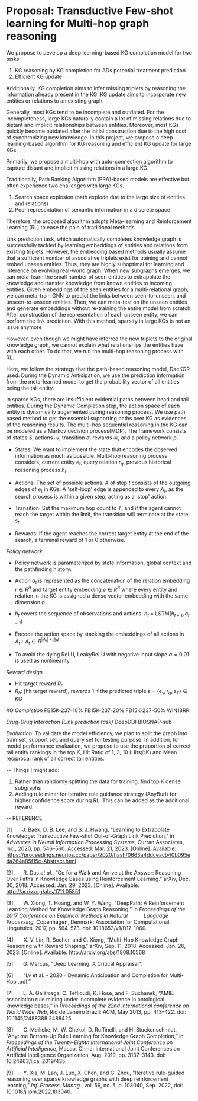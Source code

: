 # Proposal: Transductive Few-shot learning for  Multi-hop graph reasoning

We propose to develop a deep learning-based KG completion model for two tasks:
1) KG reasoning by KG completion for ADs potential treatment prediction
2) Efficient KG update

Additionally, KG completion aims to infer missing triplets by reasoning the information already present in the KG. KG update aims to incorporate new entities or relations to an existing graph.

Generally, most KGs tend to be incomplete and outdated. For the incompleteness, large KGs naturally contain a lot of missing relations due to distant and implicit relationships between entities. Moreover, most KGs quickly become outdated after the initial construction due to the high cost of synchronizing new knowledge. In this project, we propose a deep learning-based algorithm for KG reasoning and efficient KG update for large KGs.

Primarily, we propose a multi-hop with auto-connection algorithm to capture distant and implicit missing relations in a large KG.

Traditionally, Path Ranking Algorithm (PRA)-based models are effective but often experience two challenges with large KGs.
1) Search space explosion (path explode due to the large size of entities and relations)
2) Poor representation of semantic information in a discrete space

Therefore, the proposed algorithm adopts Meta-learning and Reinforcement Learning (RL) to ease the pain of traditional methods. 

Link prediction task, which automatically completes knowledge graph is successfully tackled by learning embeddings of entities and relations from existing triplets. However, the embedding based methods usually assume that a sufficient number of associative triplets exist for training and cannot embed unseen entities. Thus, they are highly suboptimal for learning and inference on evolving real-world graph. When new subgraphs emerges, we can meta-learn the small number of seen entities to extrapolate the knowledge and transfer knowledge from known entities to incoming entities. Given embeddings of the seen entities for a multi-relational graph, we can meta-train GNN to predict the links between seen-to-unseen, and unseen-to-unseen entities. Then, we can meta-test on the unseen entities and generate embeddings without re-training the entire model from scratch. After construction of the representation of each unseen entity, we can perform the link prediction. With this method, sparsity in large KGs is not an issue anymore

However, even though we might have inferred the new triplets to the original knowledge graph, we cannot explain what relationships the entities have with each other. To do that, we run the multi-hop reasoning process with RL.

Here, we follow the strategy that the path-based reasoning model, DacKGR used. During the Dynamic Anticipation, we use the prediction information from the meta-learned model to get the probability vector of all entities being the tail entity. 

In sparse KGs, there are insufficient evidential paths between head and tail entities. During the Dynamic Completion step, the action space of each entity is dynamically augemented during reasoning process. We use path based method to get the essential supporting paths over KG as evidences of the reasoning results. The multi-hop sequential reasoning in the KG can be modeled as a Markov decision process(MDP). The framework consists of states $S$, actions $\mathcal A$, transition $\sigma$, rewards $\mathcal R$, and a policy network p.

- States: We want to implement the state that encodes the observed information as much as possible. Multi-hop reasoning process considers; current entity $e_t$, query relation $r_q$, previous historical reasoning process $h_t$.

- Actions: The set of possible actions. $A$ of step $t$ consists of the outgoing edges of $e_t$ in KGs. A 'self-loop' edge is appended to every $A_t$, as the search process is within a given step, acting as a 'stop' action.

- Transition: Set the maximum hop count to $T$, and if the agent cannot reach the target within the limit, the transition will terminate at the state $s_t$.

- Rewards: If the agent reaches the correct target entity at the end of the search, a terminal reward of 1 or 0 otherwise.

*Policy network*
- Policy network is parameterized by state information, global context and the pathfinding history. 

- Action $a_t$ is represented as the concatenation of the relation embedding $r \in {R^d}$  and target entity embedding $e \in {R^d}$ where every entity and relation in the KG is assigned a dense vector embedding with the same dimension d. 

- $h_t$ covers the sequence of observations and actions. $h_t$ = LSTM($h_{t-1}, a_{t-1}$)

- Encode the action space by stacking the embeddings of all actions in $A_t: A_t \in {R^{|A_t|\times2d}}$

- To avoid the dying ReLU, LeakyReLU with negative input slope $\alpha = 0.01$ is used as nonlinearity

*Reward design*
- Hit target reward $R_h$ 
- $R_h$: [hit target reward], rewards 1 if the predicted triple $\epsilon = (e_s, r_q, e_T) \in KG$

*KG Completion*
FB15K-237-10%
FB15K-237-20%
FB15K-237-50%
WIN18RR

*Drug-Drug Interaction (Link prediction task)*
DeepDDI
BIOSNAP-sub

*Evaluation*: To validate the model efficiency, we plan to split the graph into train set, support set, and query set for testing purpose. In addition, for model performance evaluation, we propose to use the proportion of correct tail entity rankings in the top K, Hit Ratio of 1, 3, 10 (Hits@K) and Mean reciprocal rank of all correct tail entities.

--
Things I might add:
1. Rather than randomly splitting the data for training, find top K dense subgraphs
2. Adding rule miner for iterative rule guidance strategy (AnyBurl) for higher confidence score during RL. This can be added as the additional reward.

--
REFERENCE

[1]       J. Baek, D. B. Lee, and S. J. Hwang, “Learning to Extrapolate Knowledge: Transductive Few-shot Out-of-Graph Link Prediction,” in _Advances in Neural Information Processing Systems_, Curran Associates, Inc., 2020, pp. 546–560. Accessed: Mar. 21, 2023. [Online]. Available: https://proceedings.neurips.cc/paper/2020/hash/0663a4ddceacb40b095eda264a85f15c-Abstract.html

[2]       R. Das _et al._, “Go for a Walk and Arrive at the Answer: Reasoning Over Paths in Knowledge Bases using Reinforcement Learning.” arXiv, Dec. 30, 2018. Accessed: Jan. 29, 2023. [Online]. Available: http://arxiv.org/abs/1711.05851

[3]       W. Xiong, T. Hoang, and W. Y. Wang, “DeepPath: A Reinforcement Learning Method for Knowledge Graph Reasoning,” in _Proceedings of the 2017 Conference on Empirical Methods in Natural           Language Processing_, Copenhagen, Denmark: Association for Computational Linguistics, 2017, pp. 564–573. doi: 10.18653/v1/D17-1060.

[4]       X. V. Lin, R. Socher, and C. Xiong, “Multi-Hop Knowledge Graph Reasoning with Reward Shaping.” arXiv, Sep. 11, 2018. Accessed: Jan. 26, 2023. [Online]. Available: http://arxiv.org/abs/1808.10568

[5]       G. Marcus, “Deep Learning: A Critical Appraisal”.

[6]       “Lv et al. - 2020 - Dynamic Anticipation and Completion for Multi-Hop .pdf.”

[7]       L. A. Galárraga, C. Teflioudi, K. Hose, and F. Suchanek, “AMIE: association rule mining under incomplete evidence in ontological knowledge bases,” in _Proceedings of the 22nd international conference on World Wide Web_, Rio de Janeiro Brazil: ACM, May 2013, pp. 413–422. doi: 10.1145/2488388.2488425.

[8]       C. Meilicke, M. W. Chekol, D. Ruffinelli, and H. Stuckenschmidt, “Anytime Bottom-Up Rule Learning for Knowledge Graph Completion,” in _Proceedings of the Twenty-Eighth International Joint Conference on Artificial Intelligence_, Macao, China: International Joint Conferences on Artificial Intelligence Organization, Aug. 2019, pp. 3137–3143. doi: 10.24963/ijcai.2019/435.

[9]       Y. Xia, M. Lan, J. Luo, X. Chen, and G. Zhou, “Iterative rule-guided reasoning over sparse knowledge graphs with deep reinforcement learning,” _Inf. Process. Manag._, vol. 59, no. 5, p. 103040, Sep. 2022, doi: 10.1016/j.ipm.2022.103040.